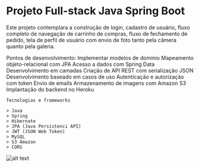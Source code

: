 # Projeto Full-stack Java Spring Boot

Este projeto contemplara a construção de login, cadastro de usuário, fluxo completo de navegação de carrinho de compras, fluxo de fechamento de pedido, tela de perfil de usuário com envio de foto tanto pela câmera quanto pela galeria.

Pontos de desenvolvimento:
    Implementar modelos de domínio
    Mapeamento objeto-relacional com JPA
    Acesso a dados com Spring Data
    Desenvolvimento em camadas
    Criação de API REST com serialização JSON
    Desenvolvimento baseado em casos de uso
    Autenticação e autorização com token
    Envio de emails
    Armazenamento de imagens com Amazon S3
    Implantação do backend no Heroku
    
    Tecnologias e frameworks
    
    > Java
    > Spring
    > Hibernate
    > JPA (Java Persistenci API)
    > JWT (JSON Web Token)
    > MySQL
    > S3 Amazon
    > CORS
    
![alt text](https://s3-sa-east-1.amazonaws.com/biazin-curso-spring-ionic/padrao-camadas-ddd.png)
